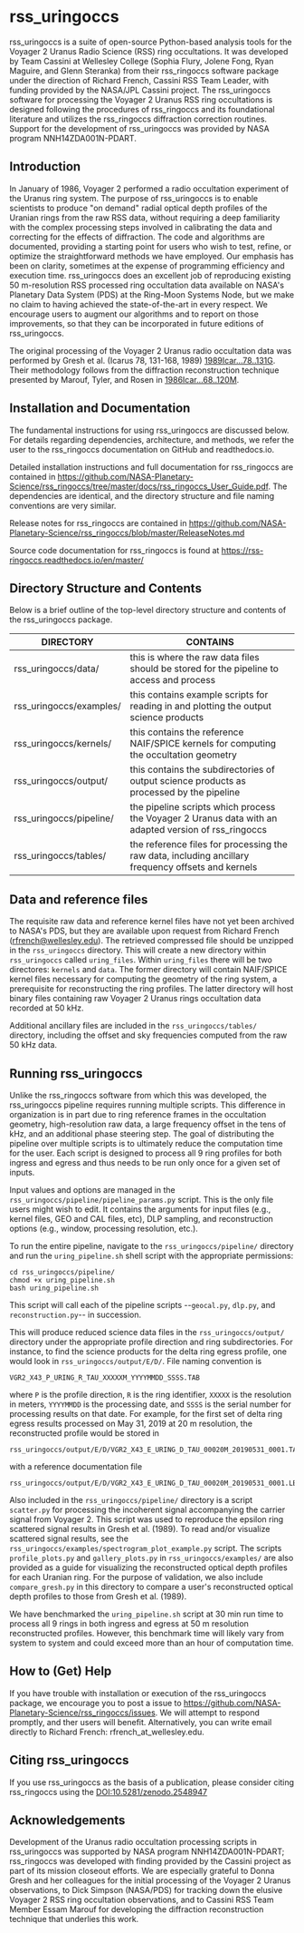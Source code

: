 # rss_uringoccs
rss_uringoccs is a suite of open-source Python-based analysis tools for the Voyager 2 Uranus Radio Science (RSS) ring occultations. It was developed by Team Cassini at Wellesley College (Sophia Flury, Jolene Fong, Ryan Maguire, and Glenn Steranka) from their rss_ringoccs software package under the direction of Richard French, Cassini RSS Team Leader, with funding provided by the NASA/JPL Cassini project. The  rss_uringoccs software for processing the Voyager 2 Uranus RSS ring occultations is designed following the procedures of rss_ringoccs and its foundational literature and utilizes the rss_ringoccs diffraction correction routines. Support for the development of rss_uringoccs was provided by NASA program NNH14ZDA001N-PDART.

## Introduction
In January of 1986, Voyager 2 performed a radio occultation experiment of the Uranus ring system. The purpose of rss_uringoccs is to enable scientists to produce "on demand" radial optical depth profiles of the Uranian rings from the raw RSS data, without requiring a deep familiarity with the complex processing steps involved in calibrating the data and correcting for the effects of diffraction. The code and algorithms are documented, providing a starting point for users who wish to test, refine, or optimize the straightforward methods we have employed. Our emphasis has been on clarity, sometimes at the expense of programming efficiency and execution time. rss_uringoccs does an excellent job of reproducing existing 50 m-resolution RSS processed ring occultation data available on NASA's Planetary Data System (PDS) at the Ring-Moon Systems Node, but we make no claim to having achieved the state-of-the-art in every respect. We encourage users to augment our algorithms and to report on those improvements, so that they can be  incorporated in future editions of rss_uringoccs.

The original processing of the Voyager 2 Uranus radio occultation data was performed by Gresh et al. (Icarus 78, 131-168, 1989) [1989Icar...78..131G](https://www.sciencedirect.com/science/article/abs/pii/0019103589900742?via%3Dihub). Their methodology follows from the diffraction reconstruction technique presented by Marouf, Tyler, and Rosen in [1986Icar...68..120M](https://www.sciencedirect.com/science/article/abs/pii/0019103586900783?via%3Dihub).

## Installation and Documentation
The fundamental instructions for using rss_uringoccs are discussed below. For details regarding dependencies, architecture, and methods, we refer the user to the rss_ringoccs documentation on GitHub and readthedocs.io.

Detailed installation instructions and full documentation for rss_ringoccs are contained in https://github.com/NASA-Planetary-Science/rss_ringoccs/tree/master/docs/rss_ringoccs_User_Guide.pdf.
The dependencies are identical, and the directory structure and file naming conventions are very similar.

Release notes for rss_ringoccs are contained in https://github.com/NASA-Planetary-Science/rss_ringoccs/blob/master/ReleaseNotes.md

Source code documentation for rss_ringoccs is found at https://rss-ringoccs.readthedocs.io/en/master/

## Directory Structure and Contents
Below is a brief outline of the top-level directory structure and contents of the rss_uringoccs package.

|DIRECTORY								| CONTAINS																																															|
|-------------------------|-------------------------------------------------------------------------------------------------------|
|rss_uringoccs/data/			| this is where the raw data files should be stored	for the pipeline to access and process							|
|rss_uringoccs/examples/	| this contains example scripts for reading in and plotting the output science products									|
|rss_uringoccs/kernels/		| this contains the reference NAIF/SPICE kernels for computing the occultation geometry									|
|rss_uringoccs/output/		| this contains the subdirectories of output science products as processed by the pipeline							|
|rss_uringoccs/pipeline/	| the pipeline scripts which process the Voyager 2 Uranus data with an adapted version of rss_ringoccs	|
|rss_uringoccs/tables/		| the reference files for processing the raw data, including ancillary frequency offsets and kernels		|

## Data and reference files
The requisite raw data and reference kernel files have not yet been archived to NASA's PDS, but they are available upon request from Richard French (rfrench@wellesley.edu). The retrieved compressed file should be unzipped in the `rss_uringoccs` directory. This will create a new directory within `rss_uringoccs` called `uring_files`. Within `uring_files` there will be two directores: `kernels` and `data`. The former directory will contain NAIF/SPICE kernel files necessary for computing the geometry of the ring system, a prerequisite for reconstructing the ring profiles. The latter directory will host binary files containing raw Voyager 2 Uranus rings occultation data recorded at 50 kHz.

Additional ancillary files are included in the `rss_uringoccs/tables/` directory, including the offset and sky frequencies computed from the raw 50 kHz data.

## Running rss_uringoccs
Unlike the rss_ringoccs software from which this was developed, the rss_uringoccs pipeline requires running multiple scripts. This difference in organization is in part due to ring reference frames in the occultation geometry, high-resolution raw data, a large frequency offset in the tens of kHz, and an additional phase steering step. The goal of distributing the pipeline over multiple scripts is to ultimately reduce the computation time for the user. Each script is designed to process all 9 ring profiles for both ingress and egress and thus needs to be run only once for a given set of inputs.

Input values and options are managed in the `rss_uringoccs/pipeline/pipeline_params.py` script. This is the only file users might wish  to edit. It contains the arguments for input files (e.g., kernel files, GEO and CAL files, etc), DLP sampling, and reconstruction options (e.g., window, processing resolution, etc.).

To run the entire pipeline, navigate to the `rss_uringoccs/pipeline/` directory and run the `uring_pipeline.sh` shell script with the appropriate permissions:
```
cd rss_uringoccs/pipeline/
chmod +x uring_pipeline.sh
bash uring_pipeline.sh
```
This script will call each of the pipeline scripts --`geocal.py`, `dlp.py`, and `reconstruction.py`-- in succession.

This will produce reduced science data files in the `rss_uringoccs/output/` directory under the appropriate profile direction and ring subdirectories. For instance, to find the science products for the delta ring egress profile, one would look in `rss_uringoccs/output/E/D/`. File naming convention is
```
VGR2_X43_P_URING_R_TAU_XXXXXM_YYYYMMDD_SSSS.TAB
```
where `P` is the profile direction, `R` is the ring identifier, `XXXXX` is the resolution in meters, `YYYYMMDD` is the processing date, and `SSSS` is the serial number for processing results on that date. For example, for the first set of delta ring egress results processed on May 31, 2019 at 20 m resolution, the reconstructed profile would be stored in
```
rss_uringoccs/output/E/D/VGR2_X43_E_URING_D_TAU_00020M_20190531_0001.TAB
```
with a reference documentation file
```
rss_uringoccs/output/E/D/VGR2_X43_E_URING_D_TAU_00020M_20190531_0001.LBL
```

Also included in the `rss_uringoccs/pipeline/` directory is a script `scatter.py` for processing the incoherent signal accompanying the carrier signal from Voyager 2. This script was used to reproduce the epsilon ring scattered signal results in Gresh et al. (1989). To read and/or visualize scattered signal results, see the `rss_uringoccs/examples/spectrogram_plot_example.py` script. The scripts `profile_plots.py` and `gallery_plots.py` in `rss_uringoccs/examples/` are also provided as a guide for visualizing the reconstructed optical depth profiles for each Uranian ring. For the purpose of validation, we also include `compare_gresh.py` in this directory to compare a user's reconstructed optical depth profiles to those from Gresh et al. (1989).

We have benchmarked the `uring_pipeline.sh` script at 30 min run time to process all 9 rings in both ingress and egress at 50 m resolution reconstructed profiles. However, this benchmark time will likely vary from system to system and could exceed more than an hour of computation time.

## How to (Get) Help
If you have trouble with installation or execution of the rss_uringoccs package, we encourage you to post a issue to https://github.com/NASA-Planetary-Science/rss_ringoccs/issues. We will attempt to respond promptly, and ther users will benefit. Alternatively, you can write email directly to Richard French: rfrench_at_wellesley.edu.
## Citing rss_uringoccs
If you use rss_uringoccs as the basis of a publication, please consider
citing rss_ringoccs using the [DOI:10.5281/zenodo.2548947](https://doi.org/10.5281/zenodo.2557755)

## Acknowledgements
Development of the Uranus radio occultation processing scripts in rss_uringoccs was supported by NASA program NNH14ZDA001N-PDART; rss_ringoccs was developed with finding provided by the Cassini project as part of its mission closeout efforts. We are especially grateful to Donna Gresh and her colleagues for the initial processing of the Voyager 2 Uranus observations, to Dick Simpson (NASA/PDS) for tracking down the elusive Voyager 2 RSS ring occultation observations, and to Cassini RSS Team Member Essam Marouf for developing the diffraction reconstruction technique that underlies this work.
